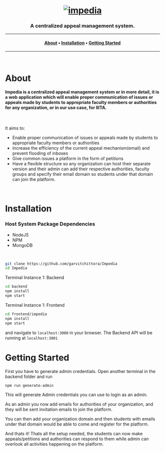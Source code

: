 <h1 align="center">
    <a href="https://github.com/garvitchittora/Impedia"><img src="https://i.imgur.com/uWemPNc.png" alt="impedia"></a>
</h1>

<h3 align="center">A centralized appeal management system.</h3>

---

<h4 align="center">
  <a href="#About">About</a> •
  <a href="#Installation">Installation</a> •
  <a href="#Getting-Started">Getting Started</a>
</h4>

---
<br>

# About

<h4>
Impedia is a centralized appeal management system or in more detail, it is a web application which will enable proper communication of issues or appeals made by students to appropriate faculty members or authorities for any organization, or in our use case, for IIITA.
</h4>
<br>

It aims to:
* Enable proper communication of issues or appeals made by students to appropriate faculty members or authorities
* Increase the efficiency of the current appeal mechanism(email) and prevent flooding of inboxes
* Give common issues a platform in the form of petitions
* Have a flexible structure so any organization can host their separate version and their admin can add their respective authorities, faculty groups and specify their email domain so students under that domain can join the platform.

<br>

# Installation

### Host System Package Dependencies

* NodeJS
* NPM
* MongoDB

<br>

```sh
git clone https://github.com/garvitchittora/Impedia
cd Impedia
```

Terminal Instance 1: Backend
```sh
cd backend
npm install
npm start
```

Terminal Instance 1: Frontend
```sh
cd frontend/impedia
npm install
npm start
```
and navigate to `localhost:3000` in your browser. The Backend API will be running at `localhost:3001`

# Getting Started

First you have to generate admin credentials. Open another terminal in the backend folder and run
```sh
npm run generate-admin
```
This will generate Admin credentials you can use to login as an admin.

As an admin you now add emails for authorities of your organization, and they will be sent invitation emails to join the platform.

You can then add your organization domain and then students with emails under that domain would be able to come and register for the platform.

And thats it! Thats all the setup needed, the students can now make appeals/petitions and authorities can respond to them while admin can overlook all activities happening on the platform.
